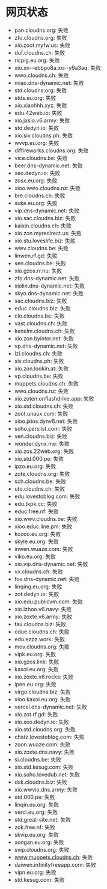 # 网页状态
- pan.cloudns.org: 失败
- zfo.cloudns.org: 失败
- xio.zoot.myfw.us: 失败
- duf.cloudns.ch: 失败
- ricpig.eu.org: 失败
- xio.xn--ebbpo8a.xn--y9a3aq: 失败
- wwo.cloudns.ch: 失败
- miao.dns-dynamic.net: 失败
- std.cloudns.org: 失败
- stds.eu.org: 失败
- xio.xiaohhh.xyz: 失败
- edu.42web.io: 失败
- xio.jxsio.v6.army: 失败
- std.dedyn.io: 失败
- xio.siv.cloudns.ph: 失败
- wvvp.eu.org: 失败
- diffireworks.cloudns.org: 失败
- vice.cloudns.be: 失败
- beer.dns-dynamic.net: 失败
- xeo.dedyn.io: 失败
- zosx.eu.org: 失败
- xioo.wwo.cloudns.nz: 失败
- bre.cloudns.ch: 失败
- suke.eu.org: 失败
- vip.dns-dynamic.net: 失败
- xio.sac.cloudns.biz: 失败
- kaixin.cloudns.ch: 失败
- xio.zon.myredirect.us: 失败
- xio.stu.loveslife.biz: 失败
- wwv.cloudns.be: 失败
- linwen.rf.gd: 失败
- sen.cloudns.be: 失败
- xio.gzos.rr.nu: 失败
- zfo.dns-dynamic.net: 失败
- xiolin.dns-dynamic.net: 失败
- skyo.dns-dynamic.net: 失败
- sac.cloudns.biz: 失败
- educ.cloudns.biz: 失败
- clo.cloudns.be: 失败
- vast.cloudns.ch: 失败
- kenelm.cloudns.ch: 失败
- xio.zon.byinter.net: 失败
- vp.dns-dynamic.net: 失败
- lzi.cloudns.ch: 失败
- siv.cloudns.ph: 失败
- xio.zon.lookin.at: 失败
- vp.cloudns.be: 失败
- muppets.cloudns.ch: 失败
- wwo.cloudns.nz: 失败
- xio.zoten.onflashdrive.app: 失败
- xio.std.cloudns.ch: 失败
- zoot.unaux.com: 失败
- xioo.jxios.dynv6.net: 失败
- soho.perslist.com: 失败
- ven.cloudns.biz: 失败
- wonder.dynx.me: 失败
- xio.zos.22web.org: 失败
- xio.std.000.pe: 失败
- ipzo.eu.org: 失败
- zote.cloudns.org: 失败
- sch.cloudns.be: 失败
- uto.cloudns.ch: 失败
- edu.lovestoblog.com: 失败
- edu.tkpk.cc: 失败
- educ.free.nf: 失败
- xio.wwv.cloudns.be: 失败
- xioo.educ.line.pm: 失败
- kcoco.eu.org: 失败
- skyle.eu.org: 失败
- inwen.wuaze.com: 失败
- viko.eu.org: 失败
- xio.vip.dns-dynamic.net: 失败
- vx.cloudns.ch: 失败
- fox.dns-dynamic.net: 失败
- linqing.eu.org: 失败
- zot.dedyn.io: 失败
- xio.edu.publicvm.com: 失败
- xio.lzhoo.v6.navy: 失败
- xio.zoxte.v6.army: 失败
- tau.cloudns.biz: 失败
- cdue.cloudns.ch: 失败
- edu.ezpz.work: 失败
- mov.cloudns.org: 失败
- vipk.eu.org: 失败
- xio.gzos.link: 失败
- kaxoi.eu.org: 失败
- xio.zoxte.v6.rocks: 失败
- ipen.eu.org: 失败
- virgo.cloudns.biz: 失败
- xioo.kaxoi.eu.org: 失败
- vercel.dns-dynamic.net: 失败
- xio.zot.rf.gd: 失败
- xio.xeo.dedyn.io: 失败
- xio.std.cloudns.org: 失败
- chatz.lovestoblog.com: 失败
- zoon.wuaze.com: 失败
- xio.zoxte.dns.navy: 失败
- si.cloudns.be: 失败
- xio.std.kesug.com: 失败
- xio.soho.lovedub.net: 失败
- dsk.cloudns.biz: 失败
- xio.wwvio.dns.army: 失败
- std.000.pe: 失败
- linqin.eu.org: 失败
- vercl.eu.org: 失败
- std.great-site.net: 失败
- zok.free.nf: 失败
- skvip.eu.org: 失败
- xongan.eu.org: 失败
- svip.cloudns.org: 失败
- www.muppets.cloudns.ch: 失败
- daiwen.infinityfreeapp.com: 失败
- vipn.eu.org: 失败
- std.kesug.com: 失败

